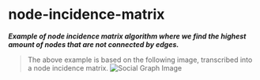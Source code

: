 # node-incidence-matrix
 ***Example of node incidence matrix algorithm where we find the highest amount of nodes that are not connected by edges.***
>The above example is based on the following image, transcribed into a node incidence matrix.
![Social Graph Image](https://github.com/mar-fol/node-incidence-matrix/blob/main/social-graph.PNG)
